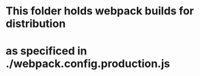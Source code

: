 
# This folder holds webpack builds for distribution
# as specificed in ./webpack.config.production.js
